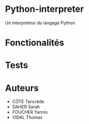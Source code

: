 # Python-interpreter
Un interpreteur du langage Python

# Fonctionalités

# Tests

# Auteurs
- CÔTE Tancrède
- DAHER Sarah
- FOUCHER Yannis
- VIDAL Thomas
